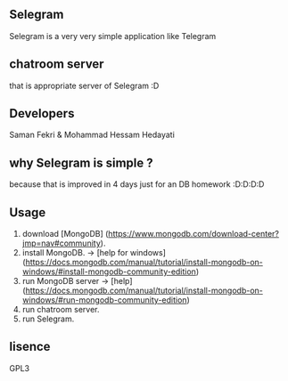 ## Selegram
Selegram is a very very simple application like Telegram

## chatroom server
that is appropriate server of Selegram :D

## Developers
Saman Fekri & Mohammad Hessam Hedayati

## why Selegram is simple ?
because that is improved in 4 days just for an DB homework :D:D:D:D

## Usage
1. download [MongoDB] (https://www.mongodb.com/download-center?jmp=nav#community).
2. install MongoDB. -> [help for windows] (https://docs.mongodb.com/manual/tutorial/install-mongodb-on-windows/#install-mongodb-community-edition)
3. run MongoDB server -> [help] (https://docs.mongodb.com/manual/tutorial/install-mongodb-on-windows/#run-mongodb-community-edition)
4. run chatroom server.
5. run Selegram.

## lisence
GPL3